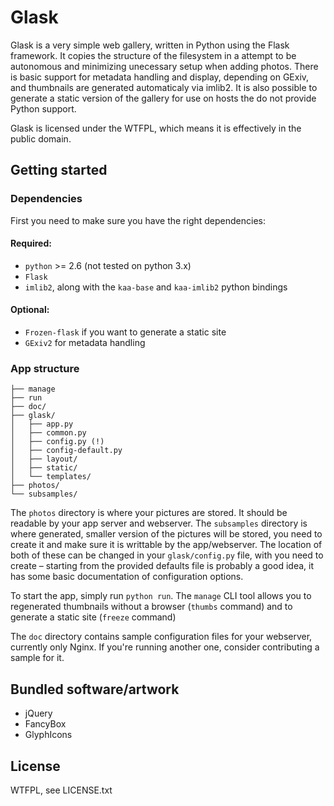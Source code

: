 # Glask

Glask is a very simple web gallery, written in Python using the Flask framework. It copies the structure of the filesystem in a attempt to be autonomous and minimizing unecessary setup when adding photos. There is basic support for metadata handling and display, depending on GExiv, and thumbnails are generated automaticaly via imlib2. It is also possible to generate a static version of the gallery for use on hosts the do not provide Python support.

Glask is licensed under the WTFPL, which means it is effectively in the public domain.

## Getting started

### Dependencies

First you need to make sure you have the right dependencies:

#### Required:

* `python` >= 2.6 (not tested on python 3.x)
* `Flask`
* `imlib2`, along with the `kaa-base` and `kaa-imlib2` python bindings

#### Optional:

* `Frozen-flask` if you want to generate a static site
* `GExiv2` for metadata handling

### App structure

    ├── manage
    ├── run
    ├── doc/
    ├── glask/
    │   ├── app.py
    │   ├── common.py
    │   ├── config.py (!)
    │   ├── config-default.py
    │   ├── layout/
    │   ├── static/
    │   └── templates/
    ├── photos/
    └── subsamples/

The `photos` directory is where your pictures are stored. It should be readable by your app server and webserver. The `subsamples` directory is where generated, smaller version of the pictures will be stored, you need to create it and make sure it is writtable by the app/webserver. The location of both of these can be changed in your `glask/config.py` file, with you need to create &ndash; starting from the provided defaults file is probably a good idea, it has some basic documentation of configuration options.

To start the app, simply run `python run`. The `manage` CLI tool allows you to regenerated thumbnails without a browser (`thumbs` command) and to generate a static site (`freeze` command)

The `doc` directory contains sample configuration files for your webserver, currently only Nginx. If you're running another one, consider contributing a sample for it.

## Bundled software/artwork

* jQuery
* FancyBox
* GlyphIcons

## License

WTFPL, see LICENSE.txt
